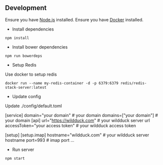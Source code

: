 ## Development

Ensure you have [Node.js](https://nodejs.org/en/) installed.
Ensure you have [Docker](https://www.docker.com/) installed.

- Install dependencies

```
npm install
```

- Install bower dependencies

```
npm run bowerdeps
```

- Setup Redis

Use docker to setup redis

```
docker run --name my-redis-container -d -p 6379:6379 redis/redis-stack-server:latest
```

- Update config

Update ./config/default.toml

[service]
domain="your domain" # your domain
domains=["your domain"] # your domain
[api]
url="https://wildduck.com" # your wildduck server url
accessToken="your access token" # your wildduck access token

[setup]
[setup.imap]
hostname="wildduck.com" # your wildduck server hostname
port=993 # imap port
...

- Run server

```
npm start

```
